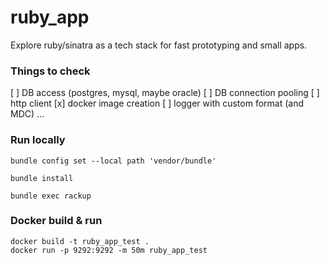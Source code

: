 # ruby_app

Explore ruby/sinatra as a tech stack for fast prototyping and small apps.

### Things to check

[ ] DB access (postgres, mysql, maybe oracle)
[ ] DB connection pooling
[ ] http client
[x] docker image creation
[ ] logger with custom format (and MDC)
...

### Run locally

```
bundle config set --local path 'vendor/bundle'

bundle install

bundle exec rackup
```

### Docker build & run

```
docker build -t ruby_app_test .
docker run -p 9292:9292 -m 50m ruby_app_test
```
